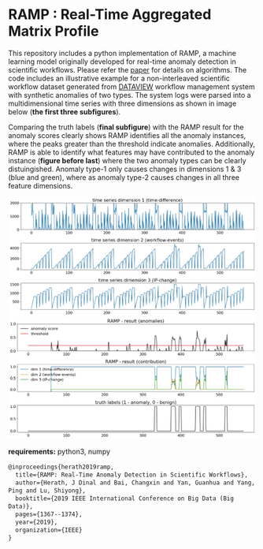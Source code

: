# RAMP : Real-Time Aggregated Matrix Profile

This repository includes a python implementation of RAMP, a machine learning model originally developed for real-time anomaly detection in scientific workflows. Please refer the [paper](http://www.dinalherath.com/papers/2019RAMP_extended_paper.pdf) for details on algorithms. The code includes an illustrative example for a non-interleaved scientific workflow dataset generated from [DATAVIEW](https://github.com/shiyonglu/DATAVIEW) workflow management system with synthetic anomalies of two types. The system logs were parsed into a multidimensional time series with three dimensions as shown in image below (__the first three subfigures__). 

Comparing the truth labels (__final subfigure__) with the RAMP result for the anomaly scores clearly shows RAMP identifies all the anomaly instances, where the peaks greater than the threshold indicate anomalies. Additionally, RAMP is able to identify what features may have contributed to the anomaly instance (__figure before last__) where the two anomaly types can be clearly distuingished. Anomaly type-1 only causes changes in dimensions 1 & 3 (blue and green), where as anomaly type-2 causes changes in all three feature dimensions.

![time-series](image_data.jpeg)
![tresult](image_result.jpeg)

**requirements:** python3, numpy

```
@inproceedings{herath2019ramp,
  title={RAMP: Real-Time Anomaly Detection in Scientific Workflows},
  author={Herath, J Dinal and Bai, Changxin and Yan, Guanhua and Yang, Ping and Lu, Shiyong},
  booktitle={2019 IEEE International Conference on Big Data (Big Data)},
  pages={1367--1374},
  year={2019},
  organization={IEEE}
}
```




